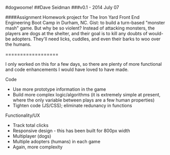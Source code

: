 #dogwoome!
##Dave Seidman
###v0.1 - 2014 July 07


####Assignment
Homework project for The Iron Yard Front End Engineering Boot Camp in Durham, NC.  Gist: to build a turn-based "monster mash" game. But why be so violent? Instead of attacking monsters, the players are dogs at the shelter, and their goal is to kill any doubts of would-be adopters. They'll need licks, cuddles, and even their barks to woo over the humans.

==================

I only worked on this for a few days, so there are plenty of more functional and code enhancements I would have loved to have made.

Code
* Use more prototype information in the game
* Build more complex logic/algorithms (it is extremely simple at present, where the only variable between plays are a few human properties)
* Tighten code (JS/CSS); eliminate redunancy in functions

Functionality/UX
* Track total clicks
* Responsive design - this has been built for 800px width
* Multiplayer (dogs)
* Multiple adopters (humans) in each game
* Again, more complexity

